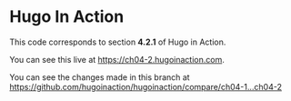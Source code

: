 Hugo In Action
===============

This code corresponds to section **4.2.1** of Hugo in Action.

You can see this live at https://ch04-2.hugoinaction.com.

You can see the changes made in this branch at https://github.com/hugoinaction/hugoinaction/compare/ch04-1...ch04-2

